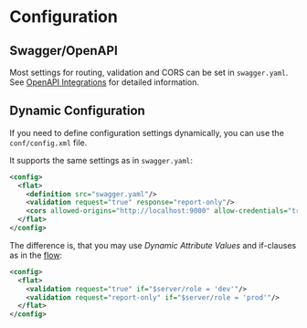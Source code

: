 # Configuration

## Swagger/OpenAPI

Most settings for routing, validation and CORS can be set in `swagger.yaml`. See [OpenAPI Integrations](OpenAPI/README.md) for detailed information.


## Dynamic Configuration

If you need to define configuration settings dynamically, you can use the `conf/config.xml` file.

It supports the same settings as in `swagger.yaml`:

```xml
<config>
  <flat>
    <definition src="swagger.yaml"/>
    <validation request="true" response="report-only"/>
    <cors allowed-origins="http://localhost:9000" allow-credentials="true"/>
  </flat>
</config>
```

The difference is, that you may use _Dynamic Attribute Values_ and if-clauses as in the [flow](flow.md):

```xml
<config>
  <flat>
    <validation request="true" if="$server/role = 'dev'"/>
    <validation request="report-only" if="$server/role = 'prod'"/>
  </flat>
</config>
```
